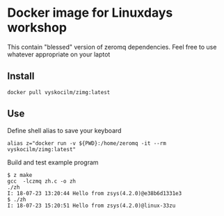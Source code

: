 # Docker image for Linuxdays workshop

This contain "blessed" version of zeromq dependencies. Feel free to use
whatever appropriate on your laptot

## Install

```
docker pull vyskocilm/zimg:latest
```

## Use

Define shell alias to save your keyboard

```
alias z="docker run -v ${PWD}:/home/zeromq -it --rm vyskocilm/zimg:latest"
```

Build and test example program
```
$ z make
gcc  -lczmq zh.c -o zh
./zh
I: 18-07-23 13:20:44 Hello from zsys(4.2.0)@e38b6d1331e3
$ ./zh
I: 18-07-23 15:20:51 Hello from zsys(4.2.0)@linux-33zu
```
